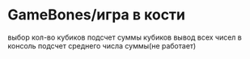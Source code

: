 # GameBones/игра в кости

выбор кол-во кубиков 
подсчет суммы кубиков
вывод всех чисел в консоль
подсчет среднего числа суммы(не работает)

